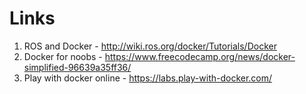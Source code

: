 # Links 
1. ROS and Docker - http://wiki.ros.org/docker/Tutorials/Docker 
2. Docker for noobs - https://www.freecodecamp.org/news/docker-simplified-96639a35ff36/
3. Play with docker online - https://labs.play-with-docker.com/
